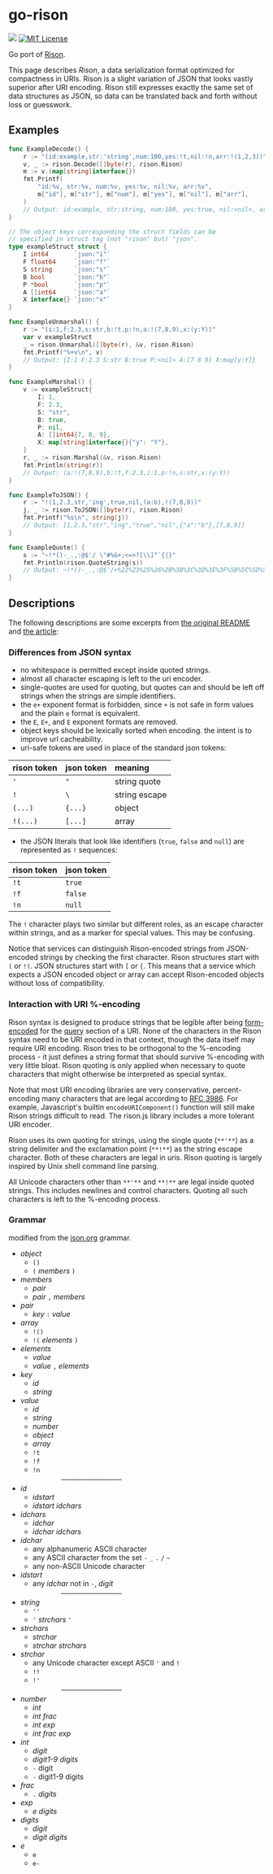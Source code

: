# go-rison

![](https://circleci.com/gh/sakura-internet/go-rison/tree/master.svg?style=shield&circle-token=1e751b4de85836df4db87a736dc1e9ff208fbd12)
[![MIT License](https://img.shields.io/badge/license-MIT-brightgreen.svg)](LICENSE)

Go port of [Rison](https://github.com/Nanonid/rison).

This page describes _Rison_, a data serialization format optimized for
compactness in URIs. Rison is a slight variation of JSON that looks vastly
superior after URI encoding. Rison still expresses exactly the same set of
data structures as JSON, so data can be translated back and forth without loss
or guesswork.

## Examples

```go
func ExampleDecode() {
	r := "(id:example,str:'string',num:100,yes:!t,nil:!n,arr:!(1,2,3))"
	v, _ := rison.Decode([]byte(r), rison.Rison)
	m := v.(map[string]interface{})
	fmt.Printf(
		"id:%v, str:%v, num:%v, yes:%v, nil:%v, arr:%v",
		m["id"], m["str"], m["num"], m["yes"], m["nil"], m["arr"],
	)
	// Output: id:example, str:string, num:100, yes:true, nil:<nil>, arr:[1 2 3]
}

// The object keys corresponding the struct fields can be
// specified in struct tag (not "rison" but) "json".
type exampleStruct struct {
	I int64       `json:"i"`
	F float64     `json:"f"`
	S string      `json:"s"`
	B bool        `json:"b"`
	P *bool       `json:"p"`
	A []int64     `json:"a"`
	X interface{} `json:"x"`
}

func ExampleUnmarshal() {
	r := "(i:1,f:2.3,s:str,b:!t,p:!n,a:!(7,8,9),x:(y:Y))"
	var v exampleStruct
	_ = rison.Unmarshal([]byte(r), &v, rison.Rison)
	fmt.Printf("%+v\n", v)
	// Output: {I:1 F:2.3 S:str B:true P:<nil> A:[7 8 9] X:map[y:Y]}
}

func ExampleMarshal() {
	v := exampleStruct{
		I: 1,
		F: 2.3,
		S: "str",
		B: true,
		P: nil,
		A: []int64{7, 8, 9},
		X: map[string]interface{}{"y": "Y"},
	}
	r, _ := rison.Marshal(&v, rison.Rison)
	fmt.Println(string(r))
	// Output: (a:!(7,8,9),b:!t,f:2.3,i:1,p:!n,s:str,x:(y:Y))
}

func ExampleToJSON() {
	r := "!(1,2.3,str,'ing',true,nil,(a:b),!(7,8,9))"
	j, _ := rison.ToJSON([]byte(r), rison.Rison)
	fmt.Printf("%s\n", string(j))
	// Output: [1,2.3,"str","ing","true","nil",{"a":"b"},[7,8,9]]
}

func ExampleQuote() {
	s := "~!*()-_.,:@$'/ \"#%&+;<=>?[\\]^`{|}"
	fmt.Println(rison.QuoteString(s))
	// Output: ~!*()-_.,:@$'/+%22%23%25%26%2B%3B%3C%3D%3E%3F%5B%5C%5D%5E%60%7B%7C%7D
}
```

## Descriptions

The following descriptions are some excerpts from [the original README](https://github.com/Nanonid/rison)
and [the article](https://web.archive.org/web/20130910064110/http://mjtemplate.org/examples/rison.html):

### Differences from JSON syntax

  * no whitespace is permitted except inside quoted strings. 
  * almost all character escaping is left to the uri encoder. 
  * single-quotes are used for quoting, but quotes can and should be left off strings when the strings are simple identifiers. 
  * the `e+` exponent format is forbidden, since `+` is not safe in form values and the plain `e` format is equivalent. 
  * the `E`, `E+`, and `E` exponent formats are removed. 
  * object keys should be lexically sorted when encoding. the intent is to improve url cacheability. 
  * uri-safe tokens are used in place of the standard json tokens: 

|rison token|json token|meaning      |
|:----------|:---------|:------------|
|`'`        |`"`       |string quote |
|`!`        |`\`       |string escape|
|`(...)`    |`{...}`   |object       |
|`!(...)`   |`[...]`   |array        |

* the JSON literals that look like identifiers (`true`, `false` and `null`) are represented as `!` sequences: 

|rison token|json token|
|:----------|:---------|
|`!t`       |`true`    |
|`!f`       |`false`   |
|`!n`       |`null`    |

The `!` character plays two similar but different roles, as an escape
character within strings, and as a marker for special values. This may be
confusing.

Notice that services can distinguish Rison-encoded strings from JSON-encoded
strings by checking the first character. Rison structures start with `(` or
`!(`. JSON structures start with `[` or `{`. This means that a service which
expects a JSON encoded object or array can accept Rison-encoded objects
without loss of compatibility.

### Interaction with URI %-encoding

Rison syntax is designed to produce strings that be legible after being [form-
encoded](http://www.w3.org/TR/html4/interact/forms.html#form-content-type) for
the [query](http://gbiv.com/protocols/uri/rfc/rfc3986.html#query) section of a
URI. None of the characters in the Rison syntax need to be URI encoded in that
context, though the data itself may require URI encoding. Rison tries to be
orthogonal to the %-encoding process - it just defines a string format that
should survive %-encoding with very little bloat. Rison quoting is only
applied when necessary to quote characters that might otherwise be interpreted
as special syntax.

Note that most URI encoding libraries are very conservative, percent-encoding
many characters that are legal according to [RFC
3986](http://gbiv.com/protocols/uri/rfc/rfc3986.html). For example,
Javascript's builtin `encodeURIComponent()` function will still make Rison
strings difficult to read. The rison.js library includes a more tolerant URI
encoder.

Rison uses its own quoting for strings, using the single quote (`**'**`) as a
string delimiter and the exclamation point (`**!**`) as the string escape
character. Both of these characters are legal in uris. Rison quoting is
largely inspired by Unix shell command line parsing.

All Unicode characters other than `**'**` and `**!**` are legal inside quoted
strings. This includes newlines and control characters. Quoting all such
characters is left to the %-encoding process.

### Grammar

modified from the [json.org](https://web.archive.org/web/20130910064110/http://json.org/) grammar.

- _object_
  - `()`
  - `(` _members_ `)`
- _members_
  - _pair_
  - _pair_ `,` _members_
- _pair_
  - _key_ `:` _value_
- _array_
  - `!()`
  - `!(` _elements_ `)`
- _elements_
  - _value_
  - _value_ `,` _elements_
- _key_
  - _id_
  - _string_
- _value_
  - _id_
  - _string_
  - _number_
  - _object_
  - _array_
  - `!t`
  - `!f`
  - `!n`
    <br>
    　　　　────────────
- _id_
  - _idstart_
  - _idstart_ _idchars_
- _idchars_
  - _idchar_
  - _idchar_ _idchars_
- _idchar_
  - any alphanumeric ASCII character
  - any ASCII character from the set `-` `_` `.` `/` `~`
  - any non-ASCII Unicode character
- _idstart_
  - any _idchar_ not in `-`, _digit_
    <br>
    　　　　────────────
- _string_
  - `''`
  - `'` _strchars_ `'`
- _strchars_
  - _strchar_
  - _strchar_ _strchars_
- _strchar_
  - any Unicode character except ASCII `'` and `!`
  - `!!`
  - `!'`
    <br>
    　　　　────────────
- _number_
  - _int_
  - _int_ _frac_
  - _int_ _exp_
  - _int_ _frac_ _exp_
- _int_
  - _digit_
  - _digit1-9_ _digits_
  - `-` digit
  - `-` digit1-9 digits
- _frac_
  - `.` _digits_
- _exp_
  - _e_ _digits_
- _digits_
  - _digit_
  - _digit_ _digits_
- _e_
  - `e`
  - `e-`
